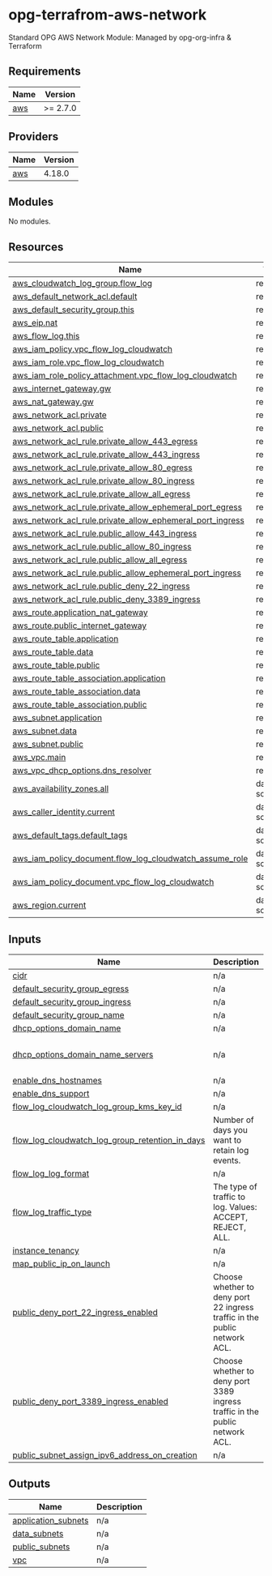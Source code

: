 # opg-terrafrom-aws-network
Standard OPG AWS Network Module: Managed by opg-org-infra &amp; Terraform

<!-- BEGINNING OF PRE-COMMIT-TERRAFORM DOCS HOOK -->
## Requirements

| Name | Version |
|------|---------|
| <a name="requirement_aws"></a> [aws](#requirement\_aws) | >= 2.7.0 |

## Providers

| Name | Version |
|------|---------|
| <a name="provider_aws"></a> [aws](#provider\_aws) | 4.18.0 |

## Modules

No modules.

## Resources

| Name | Type |
|------|------|
| [aws_cloudwatch_log_group.flow_log](https://registry.terraform.io/providers/hashicorp/aws/latest/docs/resources/cloudwatch_log_group) | resource |
| [aws_default_network_acl.default](https://registry.terraform.io/providers/hashicorp/aws/latest/docs/resources/default_network_acl) | resource |
| [aws_default_security_group.this](https://registry.terraform.io/providers/hashicorp/aws/latest/docs/resources/default_security_group) | resource |
| [aws_eip.nat](https://registry.terraform.io/providers/hashicorp/aws/latest/docs/resources/eip) | resource |
| [aws_flow_log.this](https://registry.terraform.io/providers/hashicorp/aws/latest/docs/resources/flow_log) | resource |
| [aws_iam_policy.vpc_flow_log_cloudwatch](https://registry.terraform.io/providers/hashicorp/aws/latest/docs/resources/iam_policy) | resource |
| [aws_iam_role.vpc_flow_log_cloudwatch](https://registry.terraform.io/providers/hashicorp/aws/latest/docs/resources/iam_role) | resource |
| [aws_iam_role_policy_attachment.vpc_flow_log_cloudwatch](https://registry.terraform.io/providers/hashicorp/aws/latest/docs/resources/iam_role_policy_attachment) | resource |
| [aws_internet_gateway.gw](https://registry.terraform.io/providers/hashicorp/aws/latest/docs/resources/internet_gateway) | resource |
| [aws_nat_gateway.gw](https://registry.terraform.io/providers/hashicorp/aws/latest/docs/resources/nat_gateway) | resource |
| [aws_network_acl.private](https://registry.terraform.io/providers/hashicorp/aws/latest/docs/resources/network_acl) | resource |
| [aws_network_acl.public](https://registry.terraform.io/providers/hashicorp/aws/latest/docs/resources/network_acl) | resource |
| [aws_network_acl_rule.private_allow_443_egress](https://registry.terraform.io/providers/hashicorp/aws/latest/docs/resources/network_acl_rule) | resource |
| [aws_network_acl_rule.private_allow_443_ingress](https://registry.terraform.io/providers/hashicorp/aws/latest/docs/resources/network_acl_rule) | resource |
| [aws_network_acl_rule.private_allow_80_egress](https://registry.terraform.io/providers/hashicorp/aws/latest/docs/resources/network_acl_rule) | resource |
| [aws_network_acl_rule.private_allow_80_ingress](https://registry.terraform.io/providers/hashicorp/aws/latest/docs/resources/network_acl_rule) | resource |
| [aws_network_acl_rule.private_allow_all_egress](https://registry.terraform.io/providers/hashicorp/aws/latest/docs/resources/network_acl_rule) | resource |
| [aws_network_acl_rule.private_allow_ephemeral_port_egress](https://registry.terraform.io/providers/hashicorp/aws/latest/docs/resources/network_acl_rule) | resource |
| [aws_network_acl_rule.private_allow_ephemeral_port_ingress](https://registry.terraform.io/providers/hashicorp/aws/latest/docs/resources/network_acl_rule) | resource |
| [aws_network_acl_rule.public_allow_443_ingress](https://registry.terraform.io/providers/hashicorp/aws/latest/docs/resources/network_acl_rule) | resource |
| [aws_network_acl_rule.public_allow_80_ingress](https://registry.terraform.io/providers/hashicorp/aws/latest/docs/resources/network_acl_rule) | resource |
| [aws_network_acl_rule.public_allow_all_egress](https://registry.terraform.io/providers/hashicorp/aws/latest/docs/resources/network_acl_rule) | resource |
| [aws_network_acl_rule.public_allow_ephemeral_port_ingress](https://registry.terraform.io/providers/hashicorp/aws/latest/docs/resources/network_acl_rule) | resource |
| [aws_network_acl_rule.public_deny_22_ingress](https://registry.terraform.io/providers/hashicorp/aws/latest/docs/resources/network_acl_rule) | resource |
| [aws_network_acl_rule.public_deny_3389_ingress](https://registry.terraform.io/providers/hashicorp/aws/latest/docs/resources/network_acl_rule) | resource |
| [aws_route.application_nat_gateway](https://registry.terraform.io/providers/hashicorp/aws/latest/docs/resources/route) | resource |
| [aws_route.public_internet_gateway](https://registry.terraform.io/providers/hashicorp/aws/latest/docs/resources/route) | resource |
| [aws_route_table.application](https://registry.terraform.io/providers/hashicorp/aws/latest/docs/resources/route_table) | resource |
| [aws_route_table.data](https://registry.terraform.io/providers/hashicorp/aws/latest/docs/resources/route_table) | resource |
| [aws_route_table.public](https://registry.terraform.io/providers/hashicorp/aws/latest/docs/resources/route_table) | resource |
| [aws_route_table_association.application](https://registry.terraform.io/providers/hashicorp/aws/latest/docs/resources/route_table_association) | resource |
| [aws_route_table_association.data](https://registry.terraform.io/providers/hashicorp/aws/latest/docs/resources/route_table_association) | resource |
| [aws_route_table_association.public](https://registry.terraform.io/providers/hashicorp/aws/latest/docs/resources/route_table_association) | resource |
| [aws_subnet.application](https://registry.terraform.io/providers/hashicorp/aws/latest/docs/resources/subnet) | resource |
| [aws_subnet.data](https://registry.terraform.io/providers/hashicorp/aws/latest/docs/resources/subnet) | resource |
| [aws_subnet.public](https://registry.terraform.io/providers/hashicorp/aws/latest/docs/resources/subnet) | resource |
| [aws_vpc.main](https://registry.terraform.io/providers/hashicorp/aws/latest/docs/resources/vpc) | resource |
| [aws_vpc_dhcp_options.dns_resolver](https://registry.terraform.io/providers/hashicorp/aws/latest/docs/resources/vpc_dhcp_options) | resource |
| [aws_availability_zones.all](https://registry.terraform.io/providers/hashicorp/aws/latest/docs/data-sources/availability_zones) | data source |
| [aws_caller_identity.current](https://registry.terraform.io/providers/hashicorp/aws/latest/docs/data-sources/caller_identity) | data source |
| [aws_default_tags.default_tags](https://registry.terraform.io/providers/hashicorp/aws/latest/docs/data-sources/default_tags) | data source |
| [aws_iam_policy_document.flow_log_cloudwatch_assume_role](https://registry.terraform.io/providers/hashicorp/aws/latest/docs/data-sources/iam_policy_document) | data source |
| [aws_iam_policy_document.vpc_flow_log_cloudwatch](https://registry.terraform.io/providers/hashicorp/aws/latest/docs/data-sources/iam_policy_document) | data source |
| [aws_region.current](https://registry.terraform.io/providers/hashicorp/aws/latest/docs/data-sources/region) | data source |

## Inputs

| Name | Description | Type | Default | Required |
|------|-------------|------|---------|:--------:|
| <a name="input_cidr"></a> [cidr](#input\_cidr) | n/a | `string` | `"10.0.0.0/16"` | no |
| <a name="input_default_security_group_egress"></a> [default\_security\_group\_egress](#input\_default\_security\_group\_egress) | n/a | `list(map(string))` | `null` | no |
| <a name="input_default_security_group_ingress"></a> [default\_security\_group\_ingress](#input\_default\_security\_group\_ingress) | n/a | `list(map(string))` | `null` | no |
| <a name="input_default_security_group_name"></a> [default\_security\_group\_name](#input\_default\_security\_group\_name) | n/a | `string` | `"default"` | no |
| <a name="input_dhcp_options_domain_name"></a> [dhcp\_options\_domain\_name](#input\_dhcp\_options\_domain\_name) | n/a | `string` | `""` | no |
| <a name="input_dhcp_options_domain_name_servers"></a> [dhcp\_options\_domain\_name\_servers](#input\_dhcp\_options\_domain\_name\_servers) | n/a | `list(string)` | <pre>[<br>  "AmazonProvidedDNS"<br>]</pre> | no |
| <a name="input_enable_dns_hostnames"></a> [enable\_dns\_hostnames](#input\_enable\_dns\_hostnames) | n/a | `bool` | `false` | no |
| <a name="input_enable_dns_support"></a> [enable\_dns\_support](#input\_enable\_dns\_support) | n/a | `bool` | `true` | no |
| <a name="input_flow_log_cloudwatch_log_group_kms_key_id"></a> [flow\_log\_cloudwatch\_log\_group\_kms\_key\_id](#input\_flow\_log\_cloudwatch\_log\_group\_kms\_key\_id) | n/a | `string` | `null` | no |
| <a name="input_flow_log_cloudwatch_log_group_retention_in_days"></a> [flow\_log\_cloudwatch\_log\_group\_retention\_in\_days](#input\_flow\_log\_cloudwatch\_log\_group\_retention\_in\_days) | Number of days you want to retain log events. | `number` | `null` | no |
| <a name="input_flow_log_log_format"></a> [flow\_log\_log\_format](#input\_flow\_log\_log\_format) | n/a | `string` | `null` | no |
| <a name="input_flow_log_traffic_type"></a> [flow\_log\_traffic\_type](#input\_flow\_log\_traffic\_type) | The type of traffic to log. Values: ACCEPT, REJECT, ALL. | `string` | `"ALL"` | no |
| <a name="input_instance_tenancy"></a> [instance\_tenancy](#input\_instance\_tenancy) | n/a | `string` | `"default"` | no |
| <a name="input_map_public_ip_on_launch"></a> [map\_public\_ip\_on\_launch](#input\_map\_public\_ip\_on\_launch) | n/a | `bool` | `false` | no |
| <a name="input_public_deny_port_22_ingress_enabled"></a> [public\_deny\_port\_22\_ingress\_enabled](#input\_public\_deny\_port\_22\_ingress\_enabled) | Choose whether to deny port 22 ingress traffic in the public network ACL. | `bool` | `true` | no |
| <a name="input_public_deny_port_3389_ingress_enabled"></a> [public\_deny\_port\_3389\_ingress\_enabled](#input\_public\_deny\_port\_3389\_ingress\_enabled) | Choose whether to deny port 3389 ingress traffic in the public network ACL. | `bool` | `true` | no |
| <a name="input_public_subnet_assign_ipv6_address_on_creation"></a> [public\_subnet\_assign\_ipv6\_address\_on\_creation](#input\_public\_subnet\_assign\_ipv6\_address\_on\_creation) | n/a | `bool` | `false` | no |

## Outputs

| Name | Description |
|------|-------------|
| <a name="output_application_subnets"></a> [application\_subnets](#output\_application\_subnets) | n/a |
| <a name="output_data_subnets"></a> [data\_subnets](#output\_data\_subnets) | n/a |
| <a name="output_public_subnets"></a> [public\_subnets](#output\_public\_subnets) | n/a |
| <a name="output_vpc"></a> [vpc](#output\_vpc) | n/a |
<!-- END OF PRE-COMMIT-TERRAFORM DOCS HOOK -->
